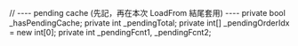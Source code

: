 // ---- pending cache (先記，再在本次 LoadFrom 結尾套用) ----
private bool _hasPendingCache;
private int _pendingTotal;
private int[] _pendingOrderIdx = new int[0];
private int _pendingFcnt1, _pendingFcnt2;